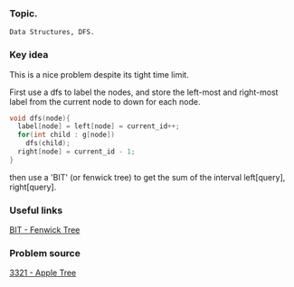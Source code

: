### Topic.

    Data Structures, DFS.


### Key idea


This is a nice problem despite its tight time limit.

First use a dfs to label the nodes, and store the left-most and right-most label from the current node to down for each node.

```cpp
void dfs(node){
  label[node] = left[node] = current_id++;
  for(int child : g[node])
    dfs(child);
  right[node] = current_id - 1;
}
```

then use a 'BIT' (or fenwick tree) to get the sum  of the interval left[query], right[query].

### Useful links

[BIT - Fenwick Tree](http://community.topcoder.com/tc?module=Static&d1=tutorials&d2=binaryIndexedTrees)

### Problem source

  [3321 - Apple Tree](http://poj.org/problem?id=3321)
